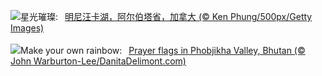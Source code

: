 ![](https://www.bing.com/th?id=OHR.MinnewankaLake_ZH-CN3020982568_UHD.jpg&w=1000)星光璀璨:&nbsp;&ensp;[明尼汪卡湖，阿尔伯塔省，加拿大 (© Ken Phung/500px/Getty Images)](https://www.bing.com/th?id=OHR.MinnewankaLake_ZH-CN3020982568_UHD.jpg)
<br><br/>
![](https://www.bing.com/th?id=OHR.BhutanSolstice_EN-US7410762908_UHD.jpg&w=1000)Make your own rainbow:&nbsp;&ensp;[Prayer flags in Phobjikha Valley, Bhutan (© John Warburton-Lee/DanitaDelimont.com)](https://www.bing.com/th?id=OHR.BhutanSolstice_EN-US7410762908_UHD.jpg)
<br><br/>
